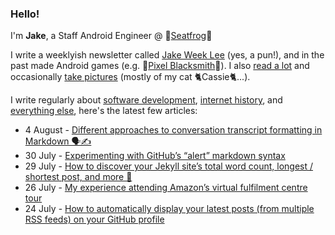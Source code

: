 ### Hello!

I'm **Jake**, a Staff Android Engineer @ 🐸[Seatfrog](https://seatfrog.com/)🐸

I write a weeklyish newsletter called [Jake Week Lee](https://jakeweeklee.substack.com) (yes, a pun!), and in the past made Android games (e.g. 🔨[Pixel Blacksmith](https://play.google.com/store/apps/details?id=uk.co.jakelee.blacksmith&hl=en_GB&gl=US)🔨). I also [read a lot](https://www.goodreads.com/jakesteam
) and occasionally [take pictures](https://www.instagram.com/jakeleeuk/) (mostly of my cat 🐈Cassie🐈...).

I write regularly about [software development](https://blog.jakelee.co.uk), [internet history](https://history.jakelee.co.uk), and [everything else](https://jakelee.co.uk), here's the latest few articles:
<!-- feed start -->
- 4 August - [Different approaches to conversation transcript formatting in Markdown 🗣️✍️](https://blog.jakelee.co.uk/markdown-conversation-formatting/)
- 30 July - [Experimenting with GitHub’s “alert” markdown syntax](https://blog.jakelee.co.uk/github-alert-experiments/)
- 29 July - [How to discover your Jekyll site’s total word count, longest / shortest post, and more 🔡](https://blog.jakelee.co.uk/calculating-jekyll-blog-word-count-and-more/)
- 26 July - [My experience attending Amazon’s virtual fulfilment centre tour](http://jakelee.co.uk/amazon-virtual-fulfilment-centre-tour/)
- 24 July - [How to automatically display your latest posts (from multiple RSS feeds) on your GitHub profile](https://blog.jakelee.co.uk/showing-latest-posts-from-multiple-sources-on-github-profile/)
<!-- feed end -->
